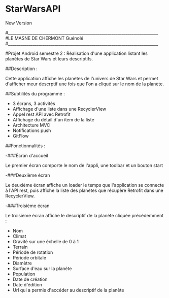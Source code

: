 # StarWarsAPI
New Version

#__________________________________________________________________________
#LE MASNE DE CHERMONT Guénolé
#__________________________________________________________________________

#Projet Android semestre 2 : Réalisation d'une application listant les planètes de Star Wars et leurs descriptifs.

##Description : 

Cette application affiche les planètes de l'univers de Star Wars et permet d'afficher meur descrptif une fois que l'on a cliqué sur le nom de la planète.

##Subtilités du programme : 

 - 3 écrans, 3 activités
 - Affichage d'une liste dans une RecyclerView
 - Appel rest API avec Retrofit
 - Affichage du détail d'un item de la liste
 - Architecture MVC
 - Notifications push
 - GitFlow


##Fonctionnalités : 

-###Écran d'accueil

Le premier écran comporte le nom de l'appli, une toolbar et un bouton start

-###Deuxième écran

Le deuxième écran affiche un loader le temps que l'application se connecte à l'API rest, puis affiche la liste des planètes que récupère Retrofit dans une RecyclerView.

-###Troisième écran

Le troisième écran affiche le descriptif de la planète cliquée précédemment : 
  - Nom
  - Climat
  - Gravité sur une échelle de 0 à 1
  - Terrain
  - Période de rotation
  - Période orbitale
  - Diamètre
  - Surface d'eau sur la planète
  - Population
  - Date de création
  - Date d'édition
  - Url qui a permis d'accéder au descriptif de la planète


